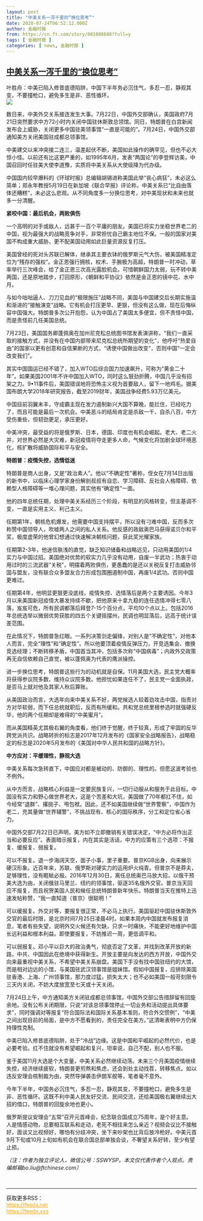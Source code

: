 ```yaml
---
layout: post
title: "中美关系一泻千里的“换位思考”"
date: 2020-07-24T06:52:12.000Z
author: 金融时报
from: https://cn.ft.com/story/001088688?full=y
tags: [ 金融时报 ]
categories: [ news, 金融时报 ]
---
```

<!--1595573532000-->
[中美关系一泻千里的“换位思考”](https://cn.ft.com/story/001088688?full=y)
------

<div>
<div></div><div class="story-lead">叶胜舟：中美已陷入修昔底德陷阱，中国下半年务必沉住气，多忍一忍，静观其变，不要撞枪口，避免多生是非、恶性循环。</div><div class=" story-image image"><img src="https://thumbor.ftacademy.cn/unsafe/1340x754/https://thumbor.ftacademy.cn/unsafe/picture/7/000090767_piclink.jpg"></div><div class="story-body"><div id="story-body-container"><p>数日来，中美外交关系接连发生大事。7月22日，中国外交部确认，美国政府7月21日突然要求中方72小时内关闭中国驻休斯敦总领馆。同日，特朗普在白宫新闻发布会上威胁，关闭更多中国驻美领事馆“一直是可能的”。7月24日，中国外交部通知美方关闭美国驻成都总领事馆。</p><p>中美建交以来冲突接二连三，温差起伏不断，美国如此操作的确罕见，但也不必大惊小怪。以前还有比这更严重的，如1995年6月，发表“两国论”的李登辉访美，中国召回时任驻美大使李道豫，实质将中美关系从大使级降为代办级。</p><p>中国国内较早爆料的《环球时报》总编辑胡锡进称美国此举“丧心病狂”，未必这么简单；郑永年教授5月19日在新加坡《联合早报》评论称，中美关系已“比自由落体还糟糕”，未必这么悲观。从不同角度多一分换位思考，对中美现状和未来也就多一分清醒。</p><p><b>紧咬中国：最后机会，两败俱伤</b></p><div  data-o-ads-name="mpu-middle1" class="o-ads in-article-advert" data-o-ads-formats-default="false"  data-o-ads-formats-small="FtcMobileMpu"  data-o-ads-formats-medium="FtcMpu" data-o-ads-formats-large="FtcMpu" data-o-ads-formats-extra="FtcMpu" data-o-ads-targeting="cnpos=middle1;" data-cy='[{"devices":["PC","iPhoneWeb","AndroidWeb","iPhoneApp","AndroidApp"],"pattern":"MPU","position":"Middle1","container":"mpuInStory"}]'></div><p>一个高明的对手或敌人，远甚于一百个平庸的朋友。美国已将实力坐稳世界老二的中国，视为最强大的战略竞争对手，非常担忧自己霸主地位不保。一般的国家对美国不构成重大威胁，更不配美国动用如此巨量资源反复打压。</p><p>美国曾经的死对头苏联已解体，继承其主要衣钵的俄罗斯元气大伤，被美国精准定位为“残存的强权”。金正恩强行拥核，权术、手腕极为高超，特朗普一时冲动，草率举行三次峰会，给了金正恩三次高光露脸机会。可惜朝鲜国力太弱，玩不转中美两国，还是原地踏步，打回原形，《朝鲜和平协议》依然是金正恩的镜中花、水中月。</p><p>与如今咄咄逼人、刀刀见血的“极限施压”战略不同，美国与中国建交后长期实施温和渐进的“接触演变”战略。它有机会打压更早、更狠，但没有这么做，现在后悔纵容中国强大。特朗普多次公开抱怨，认为中国占了美国太多便宜，但不责怪中国，而是责怪前几任美国总统。</p><p>7月23日，美国国务卿蓬佩奥在加州尼克松总统图书馆发表演讲称，“我们一直采取的接触方式，并没有在中国内部带来尼克松总统所期望的变化”，他呼吁“热爱自由”的国家以更有创意和自信果断的方式，“诱使中国做出改变”，否则中国“一定会改变我们”。</p><p>其实中国国运已经不错了，加入WTO后综合国力加速飙升，可称为“黄金二十年”。如果美国2001年不许中国加入WTO，同时这么狠劲折腾，中国几乎没有招架之力。9•11事件后，美国错误地将恐怖主义视为首要敌人，留下一地鸡毛。据美国布朗大学2018年研究报告，截至2019财年，美国战争经费5.93万亿美元。</p><p>中国目前羽翼未丰，守成霸主现在发力遏制新兴大国不算晚，能拦住，已经吃力了，而且可能是最后一次机会。中美恶斗的结局肯定是杀敌一千、自杀八百，中方受伤重些，但韧劲更足，承压更好。</p><div data-o-ads-name="mpu-middle2" class="o-ads in-article-advert" data-o-ads-formats-default="false"  data-o-ads-formats-small="FtcMobileMpu"  data-o-ads-formats-medium="false" data-o-ads-formats-large="false" data-o-ads-formats-extra="false" data-o-ads-targeting="cnpos=middle2;" data-cy='[{"devices":["iPhoneWeb","AndroidWeb","iPhoneApp","AndroidApp"],"pattern":"MPU","position":"Middle2","container":"mpuInStory"}]'></div><p>中美冲突，最受益的将是俄罗斯、日本，德国、印度也有机会崛起。老大、老二火并，对世界必然是大灾难，新冠疫情将夺走更多人命，气候变化将加剧全球环境恶化，核扩散将威胁国际和平与安全。</p><p><b>特朗普：疫情失控，选情低迷</b></p><p>特朗普是商人出身，又是“政治素人”。他以“不确定性”著称，侄女在7月14日出版的新书中，以临床心理学家身份解剖叔叔有自恋、学习障碍、反社会人格障碍、依赖型人格障碍等一堆心理问题，其实他有“确定性”一面。</p><p>他的四年总统任期，处理中美关系经历三个阶段，有明显的风格转变，但主基调不变，一直是实用主义、利己主义。</p><p>任期第1年，朝核危机爆发，他需要中国支持摆平，所以没有刁难中国，反而多次称赞中国领导人，吹嘘两人之间的私人关系。他反感的政敌奥巴马获得诺贝尔和平奖，极度虚荣的他曾幻想通过快速解决朝核问题，获此奖光耀家族。</p><div data-o-ads-name="mpu-middle3" class="o-ads in-article-advert" data-o-ads-formats-default="false"  data-o-ads-formats-small="FtcMobileMpu"  data-o-ads-formats-medium="false" data-o-ads-formats-large="false" data-o-ads-formats-extra="false" data-o-ads-targeting="cnpos=middle3;" data-cy='[{"devices":["iPhoneWeb","AndroidWeb","iPhoneApp","AndroidApp"],"pattern":"MPU","position":"Middle3","container":"mpuInStory"}]'></div><p>任期第2-3年，他迷信肤浅的直觉，缺乏知识储备和战略远见，只动用美国的1/4实力与中国过招。美国绝对优势的软实力几乎没有动用，自废一半武功；热衷于动用过时的三流武器“关税”，明摆着两败俱伤，更愚蠢的是还以关税反复打击威胁邻国与盟友，没有联合众多盟友合力形成包围圈遏制中国，再废1/4武功。否则中国更难过。</p><p>任期第4年，他明显更狠更没底线，疫情失控、选情落后是两个主要诱因。今年3月以来美国新冠疫情大暴发持续不歇，把他原来十拿九稳的连任选情冲得七零八落，岌岌可危，所有民调都落后拜登7-15个百分点，平均10个点以上。包括2016年总统选举以微弱优势获胜的四五个关键摇摆州，民调也明显落后，远高于统计误差范围。</p><p>在此情况下，特朗普急红眼。一系列决策剑走偏锋，对别人是“不确定性”，对他本人而言，完全“理性”和“确定性”。所以他要顶着疫情反弹压力，开竞选集会、撤换竞选经理；不断转移矛盾，中国首当其冲，包括多次称“中国病毒”；内政外交政策再无自信依赖自己直觉，被以蓬佩奥为代表的鹰派操控。</p><p>进一步换位思考，特朗普这些行为的动机就是自保。11月美国大选，民主党大概率将获得参议院多数、维持众议院多数。他担忧如果连任不了，民主党一全面执政，是否马上就对他及其家人秋后算账。</p><p>从美国政治而言，大选年向来中美关系不好，两党候选人较着劲攻击中国，指责对方对华软弱，而下任总统就职后，反而有所缓和。共和党总统里根参选时就强硬反华，他的两个任期却是难得的“中美蜜月”。</p><div data-o-ads-name="mpu-middle4" class="o-ads in-article-advert" data-o-ads-formats-default="false"  data-o-ads-formats-small="FtcMobileMpu"  data-o-ads-formats-medium="false" data-o-ads-formats-large="false" data-o-ads-formats-extra="false" data-o-ads-targeting="cnpos=middle4;" data-cy='[{"devices":["iPhoneWeb","AndroidWeb","iPhoneApp","AndroidApp"],"pattern":"MPU","position":"Middle4","container":"mpuInStory"}]'></div><p>而从美国精英尤其极右翼的角度看，他们终于觉醒，终于较真，形成了牢固的反华跨党派共识。战略转折的标志是2017年12月发布的《国家安全战略报告》，战略稳定的标志是2020年5月发布的《美国对中华人民共和国的战略方针》。</p><p><b>中方应对：平缓理性，静观大选</b></p><p>中美关系每次急转直下，中国应对都是被动的、防御的、理性的。但愿这波考验也不例外。</p><p>从中方而言，战略核心利益是一定要民族复兴，一切行动服从和服务于此目标。中国没有实力和野心做世界老大，这是个苦差和大坑，美国做了70年都扛不住，如今经常“退群”、撂挑子、甩包袱。因此，还不如美国继续做“世界警察”，中国作为老二，充其量做“世界辅警”，不挑战现有、核心的国际秩序，分工和定位省心省力。</p><p>中国外交部7月22日已声明，美方如不立即撤销有关错误决定，“中方必将作出正当和必要反应”。表面暗示报复，内在其实是活话，中方的应策有三个选项：不报复、缓报复、弱报复。</p><div data-o-ads-name="mpu-middle5" class="o-ads in-article-advert" data-o-ads-formats-default="false"  data-o-ads-formats-small="FtcMobileMpu"  data-o-ads-formats-medium="false" data-o-ads-formats-large="false" data-o-ads-formats-extra="false" data-o-ads-targeting="cnpos=middle5;" data-cy='[{"devices":["iPhoneWeb","AndroidWeb","iPhoneApp","AndroidApp"],"pattern":"MPU","position":"Middle4","container":"mpuInStory"}]'></div><p>可以不报复。退一步海阔天空，面子小事，里子重要。普京KGB出身，向来展示硬汉形象。近百年来，苏联、俄罗斯对硬实力的运用炉火纯青。但普京不是莽夫，足够理性，没有睚眦必报。2016年12月30日，离任总统奥巴马放大招，以俄干预美大选为由，关闭俄驻马里兰、纽约的领事馆，驱逐35名俄外交官。普京当天回应不报复，而且祝贺美国人民和候任总统特朗普新年快乐。特朗普当天在推特上迅速发帖称赞，“我一直知道（普京）很聪明！”</p><p>可以缓报复。外交对等，要报复很正常，不必马上执行。美国驱赶中国驻休斯敦外交官的最后时限，是北京时间7月25日凌晨4时。如果本周内中国就发布报复消息，笔者有些失望，说明外交火候还有欠缺，只求一时痛快，不能更好地维护中国长远利益和根本利益。即使要报复，不妨推迟一周，更低调平和。</p><p>可以弱报复。邓小平以巨大的政治勇气，彻底否定了文革，并找到改革开放的新路，中共、中国因此在绝境中获得新生。开放主要是向发达的西方开放，中国外交向来最重视中美关系，不希望中美关系崩盘。美国下手没有找中国驻纽约的大馆，而是相对边远的小馆，与美国驻武汉领事馆是姐妹馆。假如中国报复，应排除美国驻香港、上海、广州领事馆，那力度过猛，损失太大；也不必如美国一般苛刻限令三天内关闭，不妨大度放宽至七天或十天关闭。</p><p>7月24日上午，中方通知美方关闭驻成都总领事馆，中国外交部公告措辞留有回旋余地。没有公布关闭期限，只说“对该总领事馆停止一切业务和活动提出具体要求”，同时强调对等报复“符合国际法和国际关系基本准则，符合外交惯例”，“中美之间出现目前的局面，是中方不愿看到的，责任完全在美方。”这清晰表明中方仍保持理性克制。</p><p>中美已陷入修昔底德陷阱，处于“冷战”边缘。这是中国和平崛起的必然代价，也是必要考验。扛不住就没有希望崛起和复兴，坦率说，自己不配，别人也不服。</p><div data-o-ads-name="mpu-middle6" class="o-ads in-article-advert" data-o-ads-formats-default="false"  data-o-ads-formats-small="FtcMobileMpu"  data-o-ads-formats-medium="false" data-o-ads-formats-large="false" data-o-ads-formats-extra="false" data-o-ads-targeting="cnpos=middle6;" data-cy='[{"devices":["iPhoneWeb","AndroidWeb","iPhoneApp","AndroidApp"],"pattern":"MPU","position":"Middle4","container":"mpuInStory"}]'></div><p>鉴于美国11月大选是个大变量，中美关系必然继续动荡。未来三个月美国疫情继续失控，经济继续疲软，特朗普更煎熬和焦虑，还会到处主动找茬，转移焦点。如以违反安理会核制裁为由，突然导弹袭击伊朗军舰等，笔者毫不意外。</p><p>今年下半年，中国务必沉住气，多忍一忍，静观其变，不要撞枪口，避免多生是非、恶性循环。这既不利中美人民友好交流、民间交流，还给美国极右翼继续出大招的借口，特朗普的回旋余地也更小。</p><p>俄罗斯提议安理会“五常”召开元首峰会，纪念联合国成立75周年，是个好主意。人是情感动物，总要相互联系和走动，老死不相往来怎么亲近？视频会议比不接触好，面谈又比视频好，哪怕有分歧冲突，坐下来吵架也比背后放冷枪好。中美元首9月下旬或10月上旬如有机会在联合国总部单独会谈，不奢望关系好转，至少有望止损。</p><p><i>（注：作者为独立评论人，微信公号：SSWYSP。本文仅代表作者个人观点。责编邮箱bo.liu@ftchinese.com）</i></p></div><div class="clearfloat"></div></div><br><hr><div>获取更多RSS：<br><a href="https://feedx.net" style="color:orange" target="_blank">https://feedx.net</a> <br><a href="https://feedx.xyz" style="color:orange" target="_blank">https://feedx.xyz</a><br></div>
</div>
